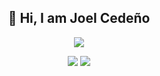 <h2 style="text-align: center;">👋 Hi, I am Joel Cedeño </h2>
<p align='center'>
    <img src="https://gidigi.com/cdn/love.gif">
</p>


<p align='center'>
    <img src="https://github-readme-stats.vercel.app/api?username=joelcede&show_icons=true&theme=onedark">
    <img src="https://github-readme-stats.vercel.app/api/top-langs/?username=joelcede&theme=onedark&layout=compact)](https://github.com/joelcede/prueba">
</p>
